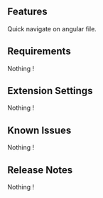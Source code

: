 ## Features

Quick navigate on angular file.

## Requirements

Nothing !

## Extension Settings

Nothing !

## Known Issues

Nothing !

## Release Notes

Nothing !

